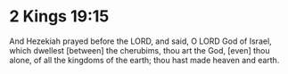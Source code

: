 # 2 Kings 19:15

And Hezekiah prayed before the LORD, and said, O LORD God of Israel, which dwellest [between] the cherubims, thou art the God, [even] thou alone, of all the kingdoms of the earth; thou hast made heaven and earth.